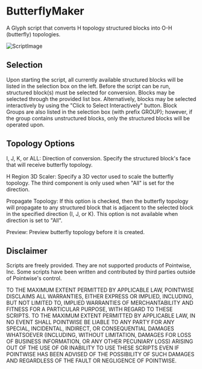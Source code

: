 # ButterflyMaker
A Glyph script that converts H topology structured blocks into O-H (butterfly) topologies. 

![ScriptImage](https://raw.github.com/pointwise/ButterflyMaker/master/ScriptImage.png)

## Selection
Upon starting the script, all currently available structured blocks will be listed in the selection box on the left. Before the script can be run, structured block(s) must be selected for conversion. Blocks may be selected through the provided list box. Alternatively, blocks may be selected interactively by using the "Click to Select Interactively" button. Block Groups are also listed in the selection box (with prefix GROUP); however, if the group contains unstructured blocks, only the structured blocks will be operated upon.

## Topology Options
I, J, K, or ALL: Direction of conversion. Specify the structured block's face that will receive butterfly topology.

H Region 3D Scaler: Specify a 3D vector used to scale the butterfly topology. The third component is only used when "All" is set for the direction.

Propagate Topology: If this option is checked, then the butterfly topology will propagate to any structured block that is adjacent to the selected block in the specified direction (I, J, or K). This option is not available when direction is set to "All".

Preview: Preview butterfly topology before it is created.

## Disclaimer
Scripts are freely provided. They are not supported products of
Pointwise, Inc. Some scripts have been written and contributed by third
parties outside of Pointwise's control.

TO THE MAXIMUM EXTENT PERMITTED BY APPLICABLE LAW, POINTWISE DISCLAIMS
ALL WARRANTIES, EITHER EXPRESS OR IMPLIED, INCLUDING, BUT NOT LIMITED
TO, IMPLIED WARRANTIES OF MERCHANTABILITY AND FITNESS FOR A PARTICULAR
PURPOSE, WITH REGARD TO THESE SCRIPTS. TO THE MAXIMUM EXTENT PERMITTED
BY APPLICABLE LAW, IN NO EVENT SHALL POINTWISE BE LIABLE TO ANY PARTY
FOR ANY SPECIAL, INCIDENTAL, INDIRECT, OR CONSEQUENTIAL DAMAGES
WHATSOEVER (INCLUDING, WITHOUT LIMITATION, DAMAGES FOR LOSS OF BUSINESS
INFORMATION, OR ANY OTHER PECUNIARY LOSS) ARISING OUT OF THE USE OF OR
INABILITY TO USE THESE SCRIPTS EVEN IF POINTWISE HAS BEEN ADVISED OF THE
POSSIBILITY OF SUCH DAMAGES AND REGARDLESS OF THE FAULT OR NEGLIGENCE OF
POINTWISE.
	 


